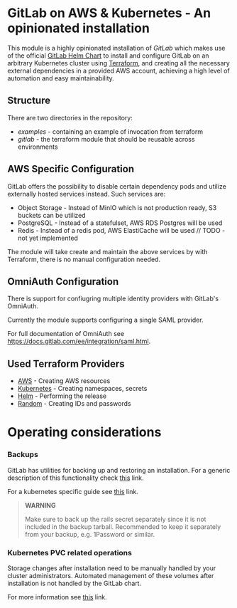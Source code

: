 # GitLab on AWS & Kubernetes - An opinionated installation

This module is a highly opinionated installation of *GitLab* which makes use of the official 
[GitLab Helm Chart](https://docs.gitlab.com/charts/) to install and configure GitLab on an arbitrary Kubernetes cluster
using [Terraform](https://www.terraform.io/), and creating all the necessary external dependencies in a provided AWS 
account, achieving a high level of automation and easy maintainability.

## Structure

There are two directories in the repository:
* *examples* - containing an example of invocation from terraform
* *gitlab* - the terraform module that should be reusable across environments

## AWS Specific Configuration

GitLab offers the possibility to disable certain dependency pods and utilize externally hosted services instead.
Such services are:
* Object Storage - Instead of MinIO which is not production ready, S3 buckets can be utilized
* PostgreSQL - Instead of a statefulset, AWS RDS Postgres will be used
* Redis - Instead of a redis pod, AWS ElastiCache will be used // TODO - not yet implemented

The module will take create and maintain the above services by with Terraform, there is no manual configuration needed. 

## OmniAuth Configuration
There is support for confiugring multiple identity providers with GitLab's OmniAuth.

Currently the module supports configuring a single SAML provider.

For full documentation of OmniAuth see https://docs.gitlab.com/ee/integration/saml.html.   

## Used Terraform Providers
* [AWS](https://www.terraform.io/docs/providers/aws/index.html) - Creating AWS resources
* [Kubernetes](https://www.terraform.io/docs/providers/kubernetes/index.html) - Creating namespaces, secrets
* [Helm](https://www.terraform.io/docs/providers/helm/index.html) - Performing the release
* [Random](https://www.terraform.io/docs/providers/random/index.html) - Creating IDs and passwords

# Operating considerations

### Backups
GitLab has utilities for backing up and restoring an installation.
For a generic description of this functionality check [this](https://docs.gitlab.com/ee/raketasks/backup_restore.html) link.

For a kubernetes specific guide see 
[this](https://gitlab.com/gitlab-org/charts/gitlab/blob/master/doc/backup-restore/backup.md#backing-up-a-gitlab-installation) 
link.

> **WARNING**
>
> Make sure to back up the rails secret separately since it is not included in the backup tarball.
> Recommended to keep it separately from your backup, e.g. 1Password or similar.
>

### Kubernetes PVC related operations

Storage changes after installation need to be manually handled by your cluster administrators. Automated management of 
these volumes after installation is not handled by the GitLab chart.

For more information see [this](https://docs.gitlab.com/charts/advanced/persistent-volumes/) link.
